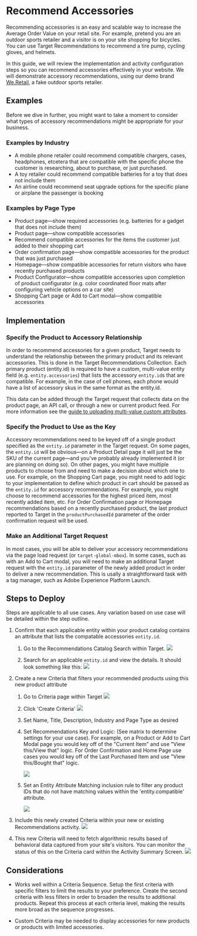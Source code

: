 # Recommend Accessories

Recommending accessories is an easy and scalable way to increase the Average Order Value on your retail site. For example, pretend you are an outdoor sports retailer and a visitor is on your site shopping for bicycles. You can use Target Recommendations to recommend a tire pump, cycling gloves, and helmets.

In this guide, we will review the implementation and activity configuration steps so you can recommend accessories effectively in your website. We will demonstrate accessory recommendations, using our demo brand [We.Retail](https://aem.enablementadobe.com/content/we-retail/us/en.html), a fake outdoor sports retailer.

<!--show a screenshot of the final result-->

## Examples

Before we dive in further, you might want to take a moment to consider what types of accessory recommendations might be appropriate for your business.

### Examples by Industry

* A mobile phone retailer could recommend compatible chargers, cases, headphones, etcetera that are compatible with the specific phone the customer is researching, about to purchase, or just purchased.
* A toy retailer could recommend compatible batteries for a toy that does not include them
* An airline could recommend seat upgrade options for the specific plane or airplane the passenger is booking

### Examples by Page Type

* Product page&mdash;show required accessories (e.g. batteries for a gadget that does not include them)
* Product page&mdash;show compatible accessories
* Recommend compatible accessories for the items the customer just added to their shopping cart
* Order confirmation page&mdash;show compatible accessories for the product that was just purchased
* Homepage&mdash;show compatible accessories for return visitors who have recently purchased products
* Product Configurator&mdash;show compatible accessories upon completion of product configurator (e.g. color coordinated floor mats after configuring vehicle options on a car site)
* Shopping Cart page or Add to Cart modal&mdash;show compatible accessories

<!--
This feature gives you the ability to filter criteria results based on compatible, required and/or optional accessories attributes. If a value within these attributes matches the criteria key, the accessory will be displayed. This functionality will work with the following out of the box criteria keys:

* Current Item
* Most Viewed Item
* Last Viewed Item
* Last Purchased Item
* Custom Key
-->

<!--need to fix bike image. need to report up multiple categories-->

## Implementation

### Specify the Product to Accessory Relationship

In order to recommend accessories for a given product, Target needs to understand the relationship between the primary product and its relevant accessories. This is done in the Target Recommendations Collection. Each primary product (entity.id) is required to have a custom, multi-value entity field (e.g. `entity.accessories`) that lists the accessory `entity.id`s that are compatible. For example, in the case of cell phones, each phone would have a list of accessory skus in the same format as the entity.id.
<!--is it okay if i just call it entity.accessories or does that not work for some reason? seems like a good idea just to reinforce the concept-->
<!--diagram would be good here-->

This data can be added through the Target request that collects data on the product page, an API call, or through a new or current product feed. For more information see the [guide to uploading multi-value custom attributes](
https://docs.adobe.com/content/help/en/target/using/recommendations/entities/custom-entity-attributes.html#section_80FEFE49E8AF415D99B739AA3CBA2A14).
<!--what is meant by a "new or current product feed". this seems like a giant PITA to do on the page, at least with We.Retail. It required the delivery of all of those accessory skus to the page for no reason other than for Target. Should we strongly recommend Feeds?-->

### Specify the Product to Use as the Key

Accessory recommendations need to be keyed off of a single product specified as the `entity.id` parameter in the Target request. On some pages, the `entity.id`  will be obvious&mdash;on a Product Detail page it will just be the SKU of the current page&mdash;and you've probably already implemented it (or are planning on doing so). On other pages, you might have multiple products to choose from and need to make a decision about which one to use. For example, on the Shopping Cart page, you might need to add logic to your implementation to define which product in cart should be passed as the `entity.id` for accessory recommendations. For example, you might choose to recommend accessories for the highest priced item, most recently added item, etc. For Order Confirmation page or Homepage recommendations based on a recently purchased product, the last product reported to Target in the `productPurchasedId` parameter of the order confirmation request will be used.
<!-- is this true for order confirmation and homepage?-->

### Make an Additional Target Request

In most cases, you will be able to deliver your accessory recommendations via the page load request (or `target-global-mbox`). In some cases, such as with an Add to Cart modal, you will need to make an additional Target request with the `entity.id` parameter of the newly added product in order to deliver a new recommendation. This is usally a straightforward task with a tag manager, such as Adobe Experience Platform Launch.
<!--what should the request name be? A4T implications? Probably an Analytics call here already-->
<!--Can triggerView be used? -->
<!-- how do recs work in SPA-->

## Steps to Deploy

Steps are applicable to all use cases. Any variation based on use case will be detailed within the step outline.

1. Confirm that each applicable entity within your product catalog contains an attribute that lists the compatable accessories `entity.id`.

   1. Go to the Recommendations Catalog Search within Target.
    ![](assets/recommend-accessories/image007.png)

   1. Search for an applicable `entity.id` and view the details. It should look something like this:
    ![](assets/recommend-accessories/image008.jpg)
    <!--Scrub out TMO stuff-->

1. Create a new Criteria that filters your recommended products using this new product attribute
   1. Go to Criteria page within Target 
    ![](assets/recommend-accessories/image009.png)

   1. Click 'Create Criteria'
    ![](assets/recommend-accessories/image010.png)
   1. Set Name, Title, Description, Industry and Page Type as desired
   1. Set Recommendations Key and Logic: (See matrix to determine settings for your use case). For example, on a Product or Add to Cart Modal page you would key off of the "Current Item" and use "View this/View that" logic. For Order Confirmation and Home Page use cases you would key off of the Last Purchased Item and use "View this/Bought that" logic.<!-- i don't understand the logic selections-->

        ![](assets/recommend-accessories/image011.png)



    1. Set an Entity Attribute Matching inclusion rule to filter any product IDs that do not have matching values within the 'entity.compatible' attribute.

         ![](assets/recommend-accessories/image012.jpg)

1. Include this newly created Criteria within your new or existing Recommendations activity.
     ![](assets/recommend-accessories/image013.png)

 1. This new Criteria will need to fetch algorithmic results based of behavioral data captured from your site's visitors. You can monitor the status of this on the Criteria card within the Activity Summary Screen.
    ![](assets/recommend-accessories/image014.png)

## Considerations

* Works well within a Criteria Sequence. Setup the first criteria with specific filters to limit the results  to your preference. Create the second criteria with less filters in order to broaden the results to additional products. Repeat this process at each criteria level, making the results more broad as the sequence progresses.
<!--could use an example here and link to the documentation-->
* Custom Criteria may be needed to display accessories for new products or products with limited accessories.<!--could use an example here and link to the documentation-->